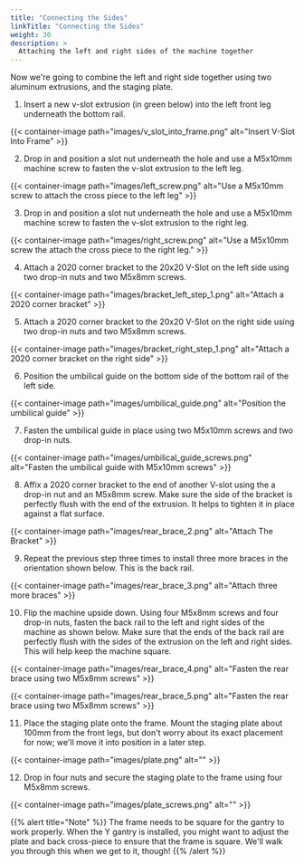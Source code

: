 ```yaml
---
title: "Connecting the Sides"
linkTitle: "Connecting the Sides"
weight: 30
description: >
  Attaching the left and right sides of the machine together 
---
```


Now we're going to combine the left and right side together using two aluminum extrusions, and the staging plate.

1. Insert a new v-slot extrusion (in green below) into the left front leg underneath the bottom rail.

{{< container-image path="images/v_slot_into_frame.png" alt="Insert V-Slot Into Frame" >}}

2. Drop in and position a slot nut underneath the hole and use a M5x10mm machine screw to fasten the v-slot extrusion to the left leg.

{{< container-image path="images/left_screw.png" alt="Use a M5x10mm screw to attach the cross piece to the left leg" >}}

3. Drop in and position a slot nut underneath the hole and use a M5x10mm machine screw to fasten the v-slot extrusion to the right leg.
   
{{< container-image path="images/right_screw.png" alt="Use a M5x10mm screw the attach the cross piece to the right leg." >}}

4. Attach a 2020 corner bracket to the 20x20 V-Slot on the left side using two drop-in nuts and two M5x8mm screws.

{{< container-image path="images/bracket_left_step_1.png" alt="Attach a 2020 corner bracket" >}}


5. Attach a 2020 corner bracket to the 20x20 V-Slot on the right side using two drop-in nuts and two M5x8mm screws.

{{< container-image path="images/bracket_right_step_1.png" alt="Attach a 2020 corner bracket on the right side" >}}


6. Position the umbilical guide on the bottom side of the bottom rail of the left side.

{{< container-image path="images/umbilical_guide.png" alt="Position the umbilical guide" >}}

7. Fasten the umbilical guide in place using two M5x10mm screws and two drop-in nuts.

{{< container-image path="images/umbilical_guide_screws.png" alt="Fasten the umbilical guide with M5x10mm screws" >}}


8. Affix a 2020 corner bracket to the end of another V-slot using the a drop-in nut and an M5x8mm screw. Make sure the side of the bracket is perfectly flush with the end of the extrusion. It helps to tighten it in place against a flat surface.

{{< container-image path="images/rear_brace_2.png" alt="Attach The Bracket" >}}

9. Repeat the previous step three times to install three more braces in the orientation shown below. This is the back rail.

{{< container-image path="images/rear_brace_3.png" alt="Attach three more braces" >}}


10. Flip the machine upside down. Using four M5x8mm screws and four drop-in nuts, fasten the back rail to the left and right sides of the machine as shown below. Make sure that the ends of the back rail are perfectly flush with the sides of the extrusion on the left and right sides. This will help keep the machine square.
    
{{< container-image path="images/rear_brace_4.png" alt="Fasten the rear brace using two M5x8mm screws" >}}
    
{{< container-image path="images/rear_brace_5.png" alt="Fasten the rear brace using two M5x8mm screws" >}}

11. Place the staging plate onto the frame. Mount the staging plate about 100mm from the front legs, but don't worry about its exact placement for now; we'll move it into position in a later step.

{{< container-image path="images/plate.png" alt="" >}}    

12. Drop in four nuts and secure the staging plate to the frame using four M5x8mm screws.

{{< container-image path="images/plate_screws.png" alt="" >}}

{{% alert title="Note" %}}
The frame needs to be square for the gantry to work properly. When the Y gantry is installed, you might want to adjust the 
plate and back cross-piece to ensure that the frame is square. We'll walk you through this when we get to it, though!
{{% /alert %}}
